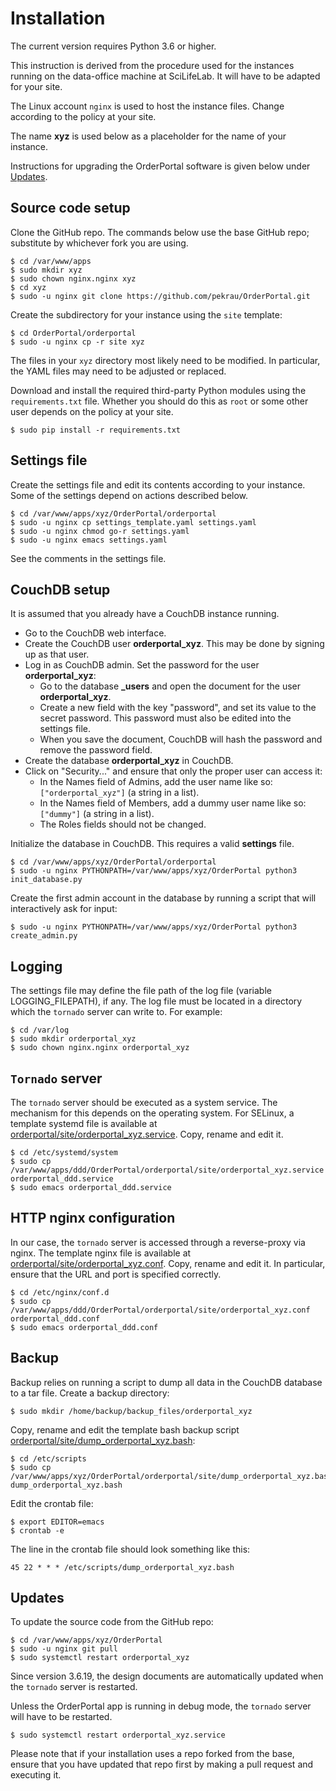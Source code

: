 Installation
============

The current version requires Python 3.6 or higher.

This instruction is derived from the procedure used for the instances
running on the data-office machine at SciLifeLab. It will have to be
adapted for your site.

The Linux account `nginx` is used to host the instance files. Change
according to the policy at your site.

The name **xyz** is used below as a placeholder for the name of your instance.

Instructions for upgrading the OrderPortal software is given below
under [Updates](#updates).

Source code setup
-----------------

Clone the GitHub repo. The commands below use the base GitHub repo;
substitute by whichever fork you are using.

    $ cd /var/www/apps
    $ sudo mkdir xyz
    $ sudo chown nginx.nginx xyz
    $ cd xyz
    $ sudo -u nginx git clone https://github.com/pekrau/OrderPortal.git

Create the subdirectory for your instance using the `site` template:

    $ cd OrderPortal/orderportal
    $ sudo -u nginx cp -r site xyz

The files in your `xyz` directory most likely need to be modified.
In particular, the YAML files may need to be adjusted or replaced.

Download and install the required third-party Python modules using the
`requirements.txt` file. Whether you should do this as `root` or some other
user depends on the policy at your site.

    $ sudo pip install -r requirements.txt

Settings file
-------------

Create the settings file and edit its contents according to your instance.
Some of the settings depend on actions described below.

    $ cd /var/www/apps/xyz/OrderPortal/orderportal
    $ sudo -u nginx cp settings_template.yaml settings.yaml
    $ sudo -u nginx chmod go-r settings.yaml
    $ sudo -u nginx emacs settings.yaml

See the comments in the settings file.

CouchDB setup
-------------

It is assumed that you already have a CouchDB instance running.

- Go to the CouchDB web interface.
- Create the CouchDB user **orderportal_xyz**. This may be done by
  signing up as that user.
- Log in as CouchDB admin. Set the password for the user **orderportal_xyz**:
  - Go to the database **_users** and open the document for the user
    **orderportal_xyz**.
  - Create a new field with the key "password", and set its value to the
    secret password. This password must also be edited into the settings file.
  - When you save the document, CouchDB will hash the password and remove
    the password field.
- Create the database **orderportal_xyz** in CouchDB.
- Click on "Security..." and ensure that only the proper user can access it:
  - In the Names field of Admins, add the user name like so:
    `["orderportal_xyz"]` (a string in a list).
  - In the Names field of Members, add a dummy user name like so:
    `["dummy"]` (a string in a list).
  - The Roles fields should not be changed.

Initialize the database in CouchDB. This requires a valid **settings** file.

    $ cd /var/www/apps/xyz/OrderPortal/orderportal
    $ sudo -u nginx PYTHONPATH=/var/www/apps/xyz/OrderPortal python3 init_database.py

Create the first admin account in the database by running a script that
will interactively ask for input:

    $ sudo -u nginx PYTHONPATH=/var/www/apps/xyz/OrderPortal python3 create_admin.py

Logging
-------

The settings file may define the file path of the log file (variable
LOGGING_FILEPATH), if any. The log file must be located in a directory which
the `tornado` server can write to. For example:

    $ cd /var/log
    $ sudo mkdir orderportal_xyz
    $ sudo chown nginx.nginx orderportal_xyz

`Tornado` server
--------------

The `tornado` server should be executed as a system service. The
mechanism for this depends on the operating system. For SELinux, a
template systemd file is available at
[orderportal/site/orderportal_xyz.service](orderportal/site/orderportal_xyz.service).
Copy, rename and edit it.

    $ cd /etc/systemd/system
    $ sudo cp /var/www/apps/ddd/OrderPortal/orderportal/site/orderportal_xyz.service orderportal_ddd.service
    $ sudo emacs orderportal_ddd.service

HTTP nginx configuration
------------------------

In our case, the `tornado` server is accessed through a reverse-proxy
via nginx. The template nginx file is available at
[orderportal/site/orderportal_xyz.conf](orderportal/site/orderportal_xyz.conf).
Copy, rename and edit it. In particular, ensure that the URL and port is
specified correctly.

    $ cd /etc/nginx/conf.d
    $ sudo cp /var/www/apps/ddd/OrderPortal/orderportal/site/orderportal_xyz.conf orderportal_ddd.conf
    $ sudo emacs orderportal_ddd.conf

Backup
------

Backup relies on running a script to dump all data in the CouchDB database
to a tar file. Create a backup directory:

    $ sudo mkdir /home/backup/backup_files/orderportal_xyz

Copy, rename and edit the template bash backup script
[orderportal/site/dump_orderportal_xyz.bash](orderportal/site/dump_orderportal_xyz.bash):

    $ cd /etc/scripts
    $ sudo cp /var/www/apps/xyz/OrderPortal/orderportal/site/dump_orderportal_xyz.bash dump_orderportal_xyz.bash

Edit the crontab file:

    $ export EDITOR=emacs
    $ crontab -e

The line in the crontab file should look something like this:

    45 22 * * * /etc/scripts/dump_orderportal_xyz.bash

Updates
-------

To update the source code from the GitHub repo:

    $ cd /var/www/apps/xyz/OrderPortal
    $ sudo -u nginx git pull
    $ sudo systemctl restart orderportal_xyz

Since version 3.6.19, the design documents are automatically updated
when the `tornado` server is restarted.

Unless the OrderPortal app is running in debug mode, the `tornado` server
will have to be restarted.

    $ sudo systemctl restart orderportal_xyz.service

Please note that if your installation uses a repo forked from the
base, ensure that you have updated that repo first by making a pull
request and executing it.
